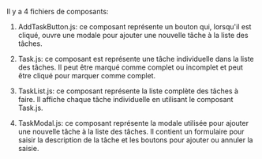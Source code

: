 Il y a 4 fichiers de composants:

1. AddTaskButton.js: ce composant représente un bouton qui, lorsqu'il est cliqué, ouvre une modale pour ajouter une nouvelle tâche à la liste des tâches.

2. Task.js: ce composant est représente une tâche individuelle dans la liste des tâches. Il peut être marqué comme complet ou incomplet et peut être cliqué pour marquer comme complet.

3. TaskList.js: ce composant représente la liste complète des tâches à faire. Il affiche chaque tâche individuelle en utilisant le composant Task.js.

4. TaskModal.js: ce composant représente la modale utilisée pour ajouter une nouvelle tâche à la liste des tâches. Il contient un formulaire pour saisir la description de la tâche et les boutons pour ajouter ou annuler la saisie.

